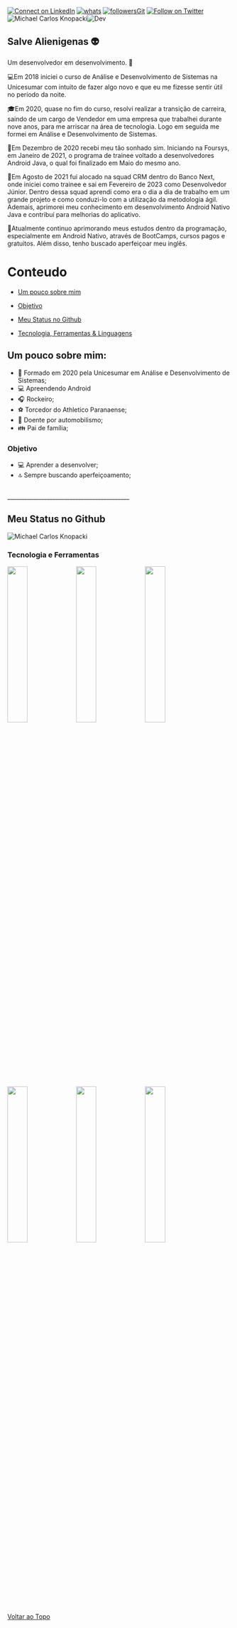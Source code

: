 

[![Connect on LinkedIn](https://img.shields.io/badge/--linkedin?label=LinkedIn&logo=LinkedIn&style=style=flat-square&logo=appveyor)](https://www.linkedin.com/in/michael-knopacki-83a27667/)
[![whats](https://img.shields.io/badge/WhatsApp-25D366?style=flat-square&logo=whatsapp&logoColor=white)](https://wa.me/41996133475)
[![followersGit](https://img.shields.io/github/followers/MichaelKnopacki?style=style=flat-square&logo=appveyor)](https://github.com/MichaelKnopacki)
[![Follow on Twitter](https://img.shields.io/badge/--twitter?label=Twitter&logo=Twitter&style=style=flat-square&logo=appveyor)](https://twitter.com/michael_knopack) 
<img src="https://komarev.com/ghpvc/?username=MichaelKnopacki&label=Profile%20views&color=0e75b6&style=flat-square&logo=appveyor" alt="Michael Carlos Knopacki" />![Dev](https://img.shields.io/badge/Dev-MichaelKnopacki-red)

## Salve Alienigenas 👽

Um desenvolvedor em desenvolvimento. 👷

💻Em 2018 iniciei o curso de Análise e Desenvolvimento de Sistemas na Unicesumar com intuito de fazer algo novo e que eu me fizesse sentir útil no período da noite.

🎓Em 2020, quase no fim do curso, resolvi realizar a transição de carreira, saindo de um cargo de Vendedor em uma empresa que trabalhei durante nove anos, para me arriscar na área de tecnologia. Logo em seguida me formei em Análise e Desenvolvimento de Sistemas.

🌅Em Dezembro de 2020 recebi meu tão sonhado sim. Iniciando na Foursys, em Janeiro de 2021, o programa de trainee voltado a desenvolvedores Android Java, o qual foi finalizado em Maio do mesmo ano.

📲Em Agosto de 2021 fui alocado na squad CRM dentro do Banco Next, onde iniciei como trainee e sai em Fevereiro de 2023 como Desenvolvedor Júnior. Dentro dessa squad aprendi como era o dia a dia de trabalho em um grande projeto e como conduzi-lo com a utilização da metodologia ágil. Ademais, aprimorei meu conhecimento em desenvolvimento Android Nativo Java e contribuí para melhorias do aplicativo.

🚀Atualmente continuo aprimorando meus estudos dentro da programação, especialmente em Android Nativo, através de BootCamps, cursos pagos e gratuitos. Além disso, tenho buscado aperfeiçoar meu inglês.

# Conteudo

 - [Um pouco sobre mim](#um-pouco-sobre-mim)
 - [Objetivo](#objetivo)
 
 - [Meu Status no Github](#meu-status-no-github)
 - [Tecnologia, Ferramentas & Linguagens](#tecnologia-e-ferramentas)

## Um pouco sobre mim:

* 📓 Formado em 2020 pela Unicesumar em Análise e Desenvolvimento de Sistemas;<br />
* 💻 Apreendendo Android<br />
* 🎧 Rockeiro;<br />
* ⚽ Torcedor do Athletico Paranaense; <br />
* 🏁 Doente por automobilismo;<br/>
* 👪 Pai de família;

### Objetivo

* 💻 Aprender a desenvolver; <br />
* 🔝 Sempre buscando aperfeiçoamento;
<br/>
___________________________________________


## Meu Status no Github
<img align="center" src="https://github-readme-stats.vercel.app/api?username=MichaelKnopacki&theme=dracula&show_icons=true&locale=en" alt="Michael Carlos Knopacki" />

### Tecnologia e Ferramentas 
<code><img width="30%" src="https://www.vectorlogo.zone/logos/visualstudio_code/visualstudio_code-ar21.svg"></code>
<code><img width="30%" src="https://www.vectorlogo.zone/logos/git-scm/git-scm-ar21.svg"></code>
<code><img width="30%" src="https://www.vectorlogo.zone/logos/github/github-ar21.svg"></code>
<code><img width="30%" src="https://www.vectorlogo.zone/logos/java/java-ar21.svg"></code>
<code><img width="30%" src="https://www.vectorlogo.zone/logos/android/android-ar21.svg"></code>
<code><img width="30%" src="https://www.vectorlogo.zone/logos/commonmark/commonmark-ar21.svg"></code>

[Voltar ao Topo](#salve-alienigenas)

